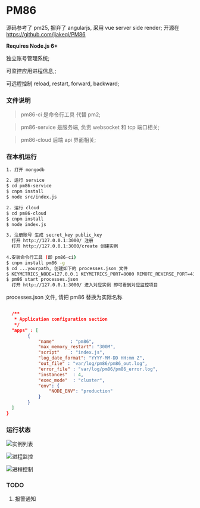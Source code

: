# PM86

源码参考了 pm25, 摒弃了 angularjs, 采用 vue server side render; 
开源在 https://github.com/jiakeqi/PM86

**Requires Node.js 6+**

独立账号管理系统;

可监控应用进程信息,;

可远程控制 reload, restart, forward, backward;

### 文件说明
> pm86-ci 是命令行工具 代替 pm2;

> pm86-service 是服务端, 负责 websocket 和 tcp 端口相关;

> pm86-cloud 后端 api 界面相关;


### 在本机运行
``` bash
1. 打开 mongodb

2. 运行 service
$ cd pm86-service
$ cnpm install
$ node src/index.js

2. 运行 cloud
$ cd pm86-cloud
$ cnpm install
$ node index.js

3. 注册账号 生成 secret_key public_key
  打开 http://127.0.0.1:3000/ 注册
  打开 http://127.0.0.1:3000/create 创建实例
  
4.安装命令行工具 (即 pm86-ci)
$ cnpm install pm86 -g
$ cd ...yourpath, 创建如下的 processes.json 文件
$ KEYMETRICS_NODE=127.0.0.1 KEYMETRICS_PORT=8000 REMOTE_REVERSE_PORT=43554  REMOTE_PORT=41624 pm86 interact secret_key public_key
$ pm86 start processes.json
  打开 http://127.0.0.1:3000/ 进入对应实例 即可看到对应监控项目
```


processes.json 文件, 请把 pm86 替换为实际名称
``` json

  /**
   * Application configuration section
   */
  "apps" : [
        {
            "name"      : "pm86",
            "max_memory_restart": "300M",
            "script"    : "index.js",
            "log_date_format": "YYYY-MM-DD HH:mm Z",
            "out_file" : "var/log/pm86/pm86_out.log",
            "error_file" : "var/log/pm86/pm86_error.log",
            "instances"  : 4,
            "exec_mode"  : "cluster",
            "env": {
                "NODE_ENV": "production"
            }
        }
  ]
}

```
### 运行状态
![实例列表](http://ww3.sinaimg.cn/large/006tNc79jw1fcq0qjpvjlj31400hhdhd.jpg)

![进程监控](http://ww2.sinaimg.cn/large/006tNc79jw1fcq0rlo0vaj312c0jugof.jpg)

![进程控制](http://ww4.sinaimg.cn/large/006tNc79jw1fcqz3ebdxxj30mo09gmyh.jpg)

### TODO
1. 报警通知



